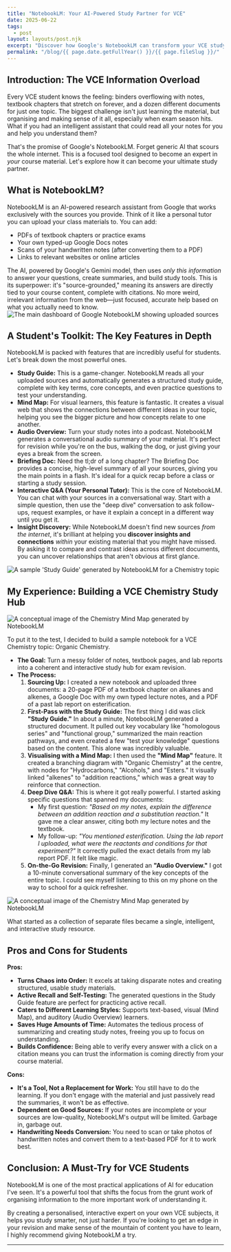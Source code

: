```yaml
---
title: "NotebookLM: Your AI-Powered Study Partner for VCE"
date: 2025-06-22
tags:
  - post
layout: layouts/post.njk
excerpt: "Discover how Google's NotebookLM can transform your VCE study routine. This deep dive covers key features like the Study Guide and Mind Map creator, and walks through building a Chemistry revision notebook from scratch. Stop drowning in notes and start understanding them."
permalink: "/blog/{{ page.date.getFullYear() }}/{{ page.fileSlug }}/"
---
```


## Introduction: The VCE Information Overload

Every VCE student knows the feeling: binders overflowing with notes, textbook chapters that stretch on forever, and a dozen different documents for just one topic. The biggest challenge isn't just learning the material, but organising and making sense of it all, especially when exam season hits. What if you had an intelligent assistant that could read all your notes for you and help you understand them?

That's the promise of Google's NotebookLM. Forget generic AI that scours the whole internet. This is a focused tool designed to become an expert in *your* course material. Let's explore how it can become your ultimate study partner.

## What is NotebookLM?

NotebookLM is an AI-powered research assistant from Google that works exclusively with the sources you provide. Think of it like a personal tutor you can upload your class materials to. You can add:

* PDFs of textbook chapters or practice exams
* Your own typed-up Google Docs notes
* Scans of your handwritten notes (after converting them to a PDF)
* Links to relevant websites or online articles

The AI, powered by Google's Gemini model, then uses *only this information* to answer your questions, create summaries, and build study tools. This is its superpower: it's "source-grounded," meaning its answers are directly tied to your course content, complete with citations. No more weird, irrelevant information from the web—just focused, accurate help based on what you actually need to know.
![The main dashboard of Google NotebookLM showing uploaded sources](/images/blog/2025/06-22/dashboard.png)

## A Student's Toolkit: The Key Features in Depth

NotebookLM is packed with features that are incredibly useful for students. Let's break down the most powerful ones.

* **Study Guide:** This is a game-changer. NotebookLM reads all your uploaded sources and automatically generates a structured study guide, complete with key terms, core concepts, and even practice questions to test your understanding.
* **Mind Map:** For visual learners, this feature is fantastic. It creates a visual web that shows the connections between different ideas in your topic, helping you see the bigger picture and how concepts relate to one another.
* **Audio Overview:** Turn your study notes into a podcast. NotebookLM generates a conversational audio summary of your material. It's perfect for revision while you're on the bus, walking the dog, or just giving your eyes a break from the screen.
* **Briefing Doc:** Need the tl;dr of a long chapter? The Briefing Doc provides a concise, high-level summary of all your sources, giving you the main points in a flash. It's ideal for a quick recap before a class or starting a study session.
* **Interactive Q&A (Your Personal Tutor):** This is the core of NotebookLM. You can chat with your sources in a conversational way. Start with a simple question, then use the "deep dive" conversation to ask follow-ups, request examples, or have it explain a concept in a different way until you get it.
* **Insight Discovery:** While NotebookLM doesn't find new sources *from the internet*, it's brilliant at helping you **discover insights and connections** *within* your existing material that you might have missed. By asking it to compare and contrast ideas across different documents, you can uncover relationships that aren't obvious at first glance.

![A sample 'Study Guide' generated by NotebookLM for a Chemistry topic](/images/blog/2025/06-22/study-guide.png)

## My Experience: Building a VCE Chemistry Study Hub

![A conceptual image of the Chemistry Mind Map generated by NotebookLM](/images/blog/2025/06-22/mindmap.png)

To put it to the test, I decided to build a sample notebook for a VCE Chemistry topic: Organic Chemistry.

* **The Goal:** Turn a messy folder of notes, textbook pages, and lab reports into a coherent and interactive study hub for exam revision.
* **The Process:**
    1.  **Sourcing Up:** I created a new notebook and uploaded three documents: a 20-page PDF of a textbook chapter on alkanes and alkenes, a Google Doc with my own typed lecture notes, and a PDF of a past lab report on esterification.
    2.  **First-Pass with the Study Guide:** The first thing I did was click **"Study Guide."** In about a minute, NotebookLM generated a structured document. It pulled out key vocabulary like "homologous series" and "functional group," summarized the main reaction pathways, and even created a few "test your knowledge" questions based on the content. This alone was incredibly valuable.
    3.  **Visualising with a Mind Map:** I then used the **"Mind Map"** feature. It created a branching diagram with "Organic Chemistry" at the centre, with nodes for "Hydrocarbons," "Alcohols," and "Esters." It visually linked "alkenes" to "addition reactions," which was a great way to reinforce that connection.
    4.  **Deep Dive Q&A:** This is where it got really powerful. I started asking specific questions that spanned my documents:
        * My first question: *"Based on my notes, explain the difference between an addition reaction and a substitution reaction."* It gave me a clear answer, citing both my lecture notes and the textbook.
        * My follow-up: *"You mentioned esterification. Using the lab report I uploaded, what were the reactants and conditions for that experiment?"* It correctly pulled the exact details from my lab report PDF. It felt like magic.
    5.  **On-the-Go Revision:** Finally, I generated an **"Audio Overview."** I got a 10-minute conversational summary of the key concepts of the entire topic. I could see myself listening to this on my phone on the way to school for a quick refresher.

![A conceptual image of the Chemistry Mind Map generated by NotebookLM](/images/blog/2025/06-22/chat.png)

What started as a collection of separate files became a single, intelligent, and interactive study resource.

## Pros and Cons for Students

**Pros:**
* **Turns Chaos into Order:** It excels at taking disparate notes and creating structured, usable study materials.
* **Active Recall and Self-Testing:** The generated questions in the Study Guide feature are perfect for practicing active recall.
* **Caters to Different Learning Styles:** Supports text-based, visual (Mind Map), and auditory (Audio Overview) learners.
* **Saves Huge Amounts of Time:** Automates the tedious process of summarizing and creating study notes, freeing you up to focus on understanding.
* **Builds Confidence:** Being able to verify every answer with a click on a citation means you can trust the information is coming directly from your course material.

**Cons:**
* **It's a Tool, Not a Replacement for Work:** You still have to do the learning. If you don't engage with the material and just passively read the summaries, it won't be as effective.
* **Dependent on Good Sources:** If your notes are incomplete or your sources are low-quality, NotebookLM's output will be limited. Garbage in, garbage out.
* **Handwriting Needs Conversion:** You need to scan or take photos of handwritten notes and convert them to a text-based PDF for it to work best.

## Conclusion: A Must-Try for VCE Students

NotebookLM is one of the most practical applications of AI for education I've seen. It's a powerful tool that shifts the focus from the grunt work of organising information to the more important work of understanding it.

By creating a personalised, interactive expert on your own VCE subjects, it helps you study smarter, not just harder. If you're looking to get an edge in your revision and make sense of the mountain of content you have to learn, I highly recommend giving NotebookLM a try.

---